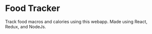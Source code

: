 # Food Tracker

Track food macros and calories using this webapp.
Made using React, Redux, and NodeJs.